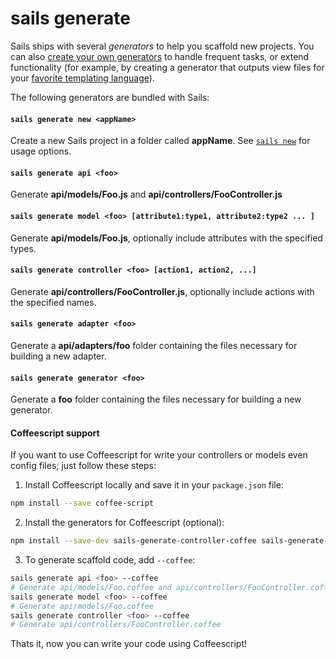 # sails generate

Sails ships with several *generators* to help you scaffold new projects.  You can also [create your own generators](http://sailsjs.com/documentation/concepts/extending-sails/Generators/customGenerators.html) to handle frequent tasks, or extend functionality (for example, by creating a generator that outputs view files for your [favorite templating language](https://github.com/balderdashy/sails-generate-views-jade)).

The following generators are bundled with Sails:

#### `sails generate new <appName>`
Create a new Sails project in a folder called **appName**.  See [`sails new`](http://sailsjs.com/documentation/reference/cli/sailsnew.html) for usage options.

#### `sails generate api <foo>`
Generate **api/models/Foo.js** and **api/controllers/FooController.js**

#### `sails generate model <foo> [attribute1:type1, attribute2:type2 ... ]`
Generate **api/models/Foo.js**, optionally include attributes with the specified types.

#### `sails generate controller <foo> [action1, action2, ...]`
Generate **api/controllers/FooController.js**, optionally include actions with the specified names.

#### `sails generate adapter <foo>`
Generate a **api/adapters/foo** folder containing the files necessary for building a new adapter.

#### `sails generate generator <foo>`
Generate a **foo** folder containing the files necessary for building a new generator.

#### Coffeescript support
If you want to use Coffeescript for write your controllers or models even config files; just follow these steps:
 1. Install Coffeescript locally and save it in your `package.json` file:
```bash
npm install --save coffee-script
```
 2. Install the generators for Coffeescript (optional):
```bash
npm install --save-dev sails-generate-controller-coffee sails-generate-model-coffee
```
 3. To generate scaffold code, add `--coffee`:
```bash
sails generate api <foo> --coffee
# Generate api/models/Foo.coffee and api/controllers/FooController.coffee
sails generate model <foo> --coffee
# Generate api/models/Foo.coffee
sails generate controller <foo> --coffee
# Generate api/controllers/FooController.coffee
```

Thats it, now you can write your code using Coffeescript!


<docmeta name="displayName" value="sails generate">
<docmeta name="pageType" value="command">

